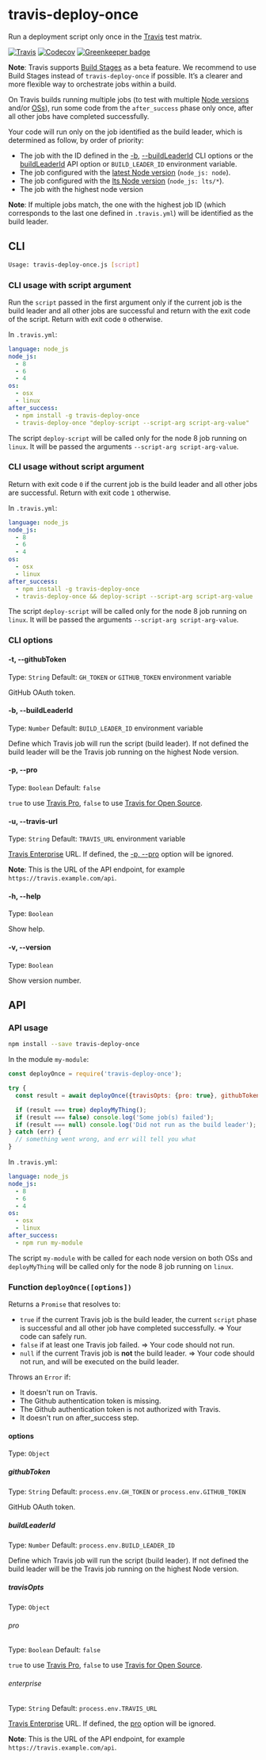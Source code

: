# travis-deploy-once

Run a deployment script only once in the [Travis](https://travis-ci.org/) test matrix.

[![Travis](https://img.shields.io/travis/semantic-release/travis-deploy-once.svg)](https://travis-ci.org/semantic-release/travis-deploy-once)
[![Codecov](https://img.shields.io/codecov/c/github/semantic-release/travis-deploy-once.svg)](https://codecov.io/gh/semantic-release/travis-deploy-once)
[![Greenkeeper badge](https://badges.greenkeeper.io/semantic-release/travis-deploy-once.svg)](https://greenkeeper.io/)

**Note**: Travis supports [Build Stages](https://docs.travis-ci.com/user/build-stages) as a beta feature. We recommend to use Build Stages instead of `travis-deploy-once` if possible. It’s a clearer and more flexible way to orchestrate jobs within a build.

On Travis builds running multiple jobs (to test with multiple [Node versions](https://docs.travis-ci.com/user/languages/javascript-with-nodejs/#Specifying-Node.js-versions) and/or [OSs](https://docs.travis-ci.com/user/multi-os/)), run some code from the `after_success` phase only once, after all other jobs have completed successfully.

Your code will run only on the job identified as the build leader, which is determined as follow, by order of priority:
- The job with the ID defined in the [-b](#-b---buildleaderid), [--buildLeaderId](#-b---buildleaderid) CLI options or the [buildLeaderId](#buildleaderid) API option or `BUILD_LEADER_ID` environment variable.
- The job configured with the [latest Node version](https://docs.travis-ci.com/user/languages/javascript-with-nodejs/#Specifying-Node.js-versions) (`node_js: node`).
- The job configured with the [lts Node version](https://docs.travis-ci.com/user/languages/javascript-with-nodejs/#Specifying-Node.js-versions) (`node_js: lts/*`).
- The job with the highest node version

**Note**: If multiple jobs match, the one with the highest job ID (which corresponds to the last one defined in `.travis.yml`) will be identified as the build leader.

## CLI

```bash
Usage: travis-deploy-once.js [script]
```

### CLI usage with script argument

Run the `script` passed in the first argument only if the current job is the build leader and all other jobs are successful and return with the exit code of the script. Return with exit code `0` otherwise.

In `.travis.yml`:

```yaml
language: node_js
node_js:
  - 8
  - 6
  - 4
os:
  - osx
  - linux
after_success:
  - npm install -g travis-deploy-once
  - travis-deploy-once "deploy-script --script-arg script-arg-value"
```

The script `deploy-script` will be called only for the node 8 job running on `linux`. It will be passed the arguments `--script-arg script-arg-value`.

### CLI usage without script argument

Return with exit code `0` if the current job is the build leader and all other jobs are successful. Return with exit code `1` otherwise.

In `.travis.yml`:

```yaml
language: node_js
node_js:
  - 8
  - 6
  - 4
os:
  - osx
  - linux
after_success:
  - npm install -g travis-deploy-once
  - travis-deploy-once && deploy-script --script-arg script-arg-value
```

The script `deploy-script` will be called only for the node 8 job running on `linux`. It will be passed the arguments `--script-arg script-arg-value`.

### CLI options

#### -t, --githubToken

Type: `String`
Default: `GH_TOKEN` or `GITHUB_TOKEN` environment variable

GitHub OAuth token.

#### -b, --buildLeaderId

Type: `Number`
Default: `BUILD_LEADER_ID` environment variable

Define which Travis job will run the script (build leader). If not defined the build leader will be the Travis job running on the highest Node version.

#### -p, --pro

Type: `Boolean`
Default: `false`

`true` to use [Travis Pro](https://travis-ci.com), `false` to use [Travis for Open Source](https://travis-ci.org).

#### -u, --travis-url

Type: `String`
Default: `TRAVIS_URL` environment variable

[Travis Enterprise](https://enterprise.travis-ci.com) URL. If defined, the [-p, --pro](#-p---pro) option will be ignored.

**Note**: This is the URL of the API endpoint, for example `https://travis.example.com/api`.

#### -h, --help

Type: `Boolean`

Show help.

#### -v, --version

Type: `Boolean`

Show version number.

## API

### API usage

```bash
npm install --save travis-deploy-once
```

In the module `my-module`:

```js
const deployOnce = require('travis-deploy-once');

try {
  const result = await deployOnce({travisOpts: {pro: true}, githubToken: 'xxxxxx', buildLeaderId: 1});

  if (result === true) deployMyThing();
  if (result === false) console.log('Some job(s) failed');
  if (result === null) console.log('Did not run as the build leader');
} catch (err) {
  // something went wrong, and err will tell you what
}
```

In `.travis.yml`:

```yaml
language: node_js
node_js:
  - 8
  - 6
  - 4
os:
  - osx
  - linux
after_success:
  - npm run my-module
```

The script `my-module` with be called for each node version on both OSs and `deployMyThing` will be called only for the node 8 job running on `linux`.

### Function `deployOnce([options])`

Returns a `Promise` that resolves to:
- `true` if the current Travis job is the build leader, the current `script` phase is successful and all other job have completed successfully. => Your code can safely run.
- `false` if at least one Travis job failed. => Your code should not run.
- `null` if the current Travis job is **not** the build leader. => Your code should not run, and will be executed on the build leader.

Throws an `Error` if:
- It doesn't run on Travis.
- The Github authentication token is missing.
- The Github authentication token is not authorized with Travis.
- It doesn't run on after_success step.

#### options

Type: `Object`

##### githubToken

Type: `String`
Default: `process.env.GH_TOKEN` or `process.env.GITHUB_TOKEN`

GitHub OAuth token.

##### buildLeaderId

Type: `Number`
Default: `process.env.BUILD_LEADER_ID`

Define which Travis job will run the script (build leader). If not defined the build leader will be the Travis job running on the highest Node version.

##### travisOpts

Type: `Object`

###### pro

Type: `Boolean`
Default: `false`

`true` to use [Travis Pro](https://travis-ci.com), `false` to use [Travis for Open Source](https://travis-ci.org).

###### enterprise

Type: `String`
Default: `process.env.TRAVIS_URL`

[Travis Enterprise](https://enterprise.travis-ci.com) URL. If defined, the [pro](#pro) option will be ignored.

**Note**: This is the URL of the API endpoint, for example `https://travis.example.com/api`.
